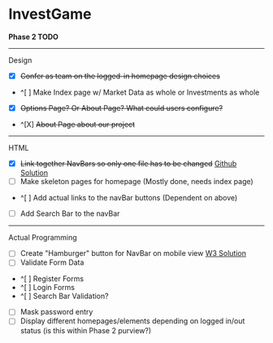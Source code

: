 # InvestGame


__Phase 2 TODO__

---

Design
- [X] ~~Confer as team on the logged-in homepage design choices~~
- ^[ ] Make Index page w/ Market Data as whole or Investments as whole
- [X] ~~Options Page? Or About Page? What could users configure?~~
- ^[X] ~~About Page about our project~~

---

HTML
- [X] ~~Link together NavBars so only one file has to be changed~~ [Github Solution](https://stackoverflow.com/questions/31954089/how-can-i-reuse-a-navigation-bar-on-multiple-pages)
- [ ] Make skeleton pages for homepage (Mostly done, needs index page)
- ^[ ] Add actual links to the navBar buttons (Dependent on above)
- [ ] Add Search Bar to the navBar

---

Actual Programming
- [ ] Create "Hamburger" button for NavBar on mobile view [W3 Solution](https://www.w3schools.com/howto/howto_css_menu_icon.asp)
- [ ] Validate Form Data
- ^[ ] Register Forms
- ^[ ] Login Forms
- ^[ ] Search Bar Validation?
- [ ] Mask password entry
- [ ] Display different homepages/elements depending on logged in/out status (is this within Phase 2 purview?)
